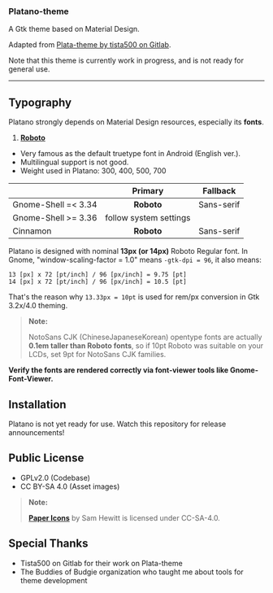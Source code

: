 ### Platano-theme

A Gtk theme based on Material Design.

Adapted from [Plata-theme by tista500 on Gitlab](https://gitlab.com/tista500/plata-theme).

Note that this theme is currently work in progress, and is not ready for general use.

----------------------------------------------

Typography
----------

Platano strongly depends on Material Design resources, especially its **fonts**.

 1. [**Roboto**](https://fonts.google.com/specimen/Roboto)
   - Very famous as the default truetype font in Android (English ver.).
   - Multilingual support is not good.
   - Weight used in Platano: 300, 400, 500, 700

| |Primary|Fallback|
|:-----|:-----:|:-----:|
|Gnome-Shell =< 3.34|**Roboto**|Sans-serif|
|Gnome-Shell >= 3.36|follow system settings||
|Cinnamon   |**Roboto**|Sans-serif|

Platano is designed with nominal **13px (or 14px)** Roboto Regular font.
In Gnome, "window-scaling-factor = 1.0" means `-gtk-dpi = 96`, it also means:
  ```
  13 [px] x 72 [pt/inch] / 96 [px/inch] = 9.75 [pt]
  14 [px] x 72 [pt/inch] / 96 [px/inch] = 10.5 [pt]
  ```
That's the reason why `13.33px = 10pt` is used for rem/px conversion in Gtk 3.2x/4.0 theming.

> **Note:**
>
> NotoSans CJK (ChineseJapaneseKorean) opentype fonts are actually **0.1em taller than Roboto fonts**, so if 10pt Roboto was suitable on your LCDs, set 9pt for NotoSans CJK families.

**Verify the fonts are rendered correctly via font-viewer tools like Gnome-Font-Viewer.**

Installation
------------

Platano is not yet ready for use. Watch this repository for release announcements!

Public License
--------------
 * GPLv2.0 (Codebase)
 * CC BY-SA 4.0 (Asset images)

 > **Note:**
 >
 > [**Paper Icons**](http://snwh.org/paper/icons) by Sam Hewitt is licensed under CC-SA-4.0.

 Special Thanks
 --------------

 * Tista500 on Gitlab for their work on Plata-theme
 * The Buddies of Budgie organization who taught me about tools for theme development